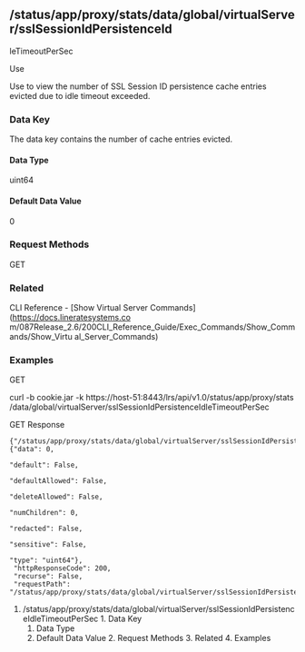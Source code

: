 ## /status/app/proxy/stats/data/global/virtualServer/sslSessionIdPersistenceId
leTimeoutPerSec

Use

Use to view the number of SSL Session ID persistence cache entries evicted due
to idle timeout exceeded.

### Data Key

The data key contains the number of cache entries evicted.

#### Data Type

uint64

#### Default Data Value

0

### Request Methods

GET

### Related

CLI Reference - [Show Virtual Server Commands](https://docs.lineratesystems.co
m/087Release_2.6/200CLI_Reference_Guide/Exec_Commands/Show_Commands/Show_Virtu
al_Server_Commands)

### Examples

GET

curl -b cookie.jar -k https://host-51:8443/lrs/api/v1.0/status/app/proxy/stats
/data/global/virtualServer/sslSessionIdPersistenceIdleTimeoutPerSec

GET Response

    
    {"/status/app/proxy/stats/data/global/virtualServer/sslSessionIdPersistenceIdleTimeoutPerSec": {"data": 0,
                                                                                                     "default": False,
                                                                                                     "defaultAllowed": False,
                                                                                                     "deleteAllowed": False,
                                                                                                     "numChildren": 0,
                                                                                                     "redacted": False,
                                                                                                     "sensitive": False,
                                                                                                     "type": "uint64"},
     "httpResponseCode": 200,
     "recurse": False,
     "requestPath": "/status/app/proxy/stats/data/global/virtualServer/sslSessionIdPersistenceIdleTimeoutPerSec"}
    

  1. /status/app/proxy/stats/data/global/virtualServer/sslSessionIdPersistenceIdleTimeoutPerSec
    1. Data Key
      1. Data Type
      2. Default Data Value
    2. Request Methods
    3. Related
    4. Examples

